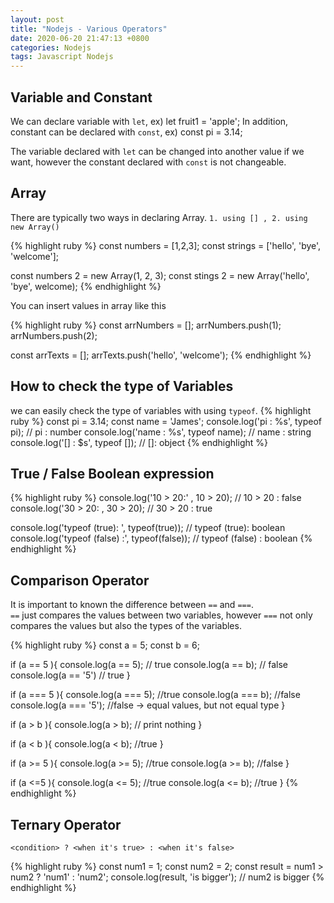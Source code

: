 ```yaml
---
layout: post
title: "Nodejs - Various Operators"
date: 2020-06-20 21:47:13 +0800
categories: Nodejs
tags: Javascript Nodejs
---
```



## Variable and Constant

We can declare variable with `let`, ex) let fruit1 = 'apple';
In addition, constant can be declared with `const`, ex) const pi = 3.14;

The variable declared with `let` can be changed into another value if we want, however the constant declared with `const` is not changeable.

## Array
There are typically two ways in declaring Array. `1. using [] , 2. using new Array()`

{% highlight ruby %}
const numbers = [1,2,3];
const strings = ['hello', 'bye', 'welcome'];

const numbers 2 = new Array(1, 2, 3);
const stings 2 = new Array('hello', 'bye', welcome);
{% endhighlight %}

You can insert values in array like this

{% highlight ruby %}
const arrNumbers = [];
arrNumbers.push(1);
arrNumbers.push(2);

const arrTexts = [];
arrTexts.push('hello', 'welcome');
{% endhighlight %}

## How to check the type of Variables
we can easily check the type of variables with using `typeof`.
{% highlight ruby %}
const pi = 3.14;
const name = 'James';
console.log('pi : %s', typeof pi); // pi : number
console.log('name : %s', typeof name); // name : string
console.log('[] : $s', typeof []); // []: object
{% endhighlight %}

## True / False Boolean expression

{% highlight ruby %}
console.log('10 > 20:' , 10 > 20); // 10 > 20 : false
console.log('30 > 20: , 30 > 20); // 30 > 20 : true

console.log('typeof (true): ', typeof(true)); // typeof (true): boolean
console.log('typeof (false) :', typeof(false)); // typeof (false) : boolean
{% endhighlight %}

## Comparison Operator

It is important to known the difference between `==` and `===`.  
`==` just compares the values between two variables, however `===` not only compares the values but also the types of the variables.

{% highlight ruby %}
const a = 5;
const b = 6;

if (a == 5 ){
  console.log(a == 5); // true
  console.log(a == b); // false
  console.log(a == '5') // true
}

if (a === 5 ){
  console.log(a === 5); //true
  console.log(a === b); //false
  console.log(a === '5'); //false -> equal values, but not equal type
}

if (a > b ){
  console.log(a > b); // print nothing
}

if (a < b ){
  console.log(a < b); //true
}

if (a >= 5 ){
  console.log(a >= 5); //true
  console.log(a >= b); //false
}

if (a <=5 ){
  console.log(a <= 5); //true
  console.log(a <= b); //true
}
{% endhighlight %}

## Ternary Operator
`<condition> ? <when it's true> : <when it's false> `

{% highlight ruby %}
const num1 = 1;
const num2 = 2;
const result = num1 > num2 ? 'num1' : 'num2';
console.log(result, 'is bigger'); // num2 is bigger
{% endhighlight %}
